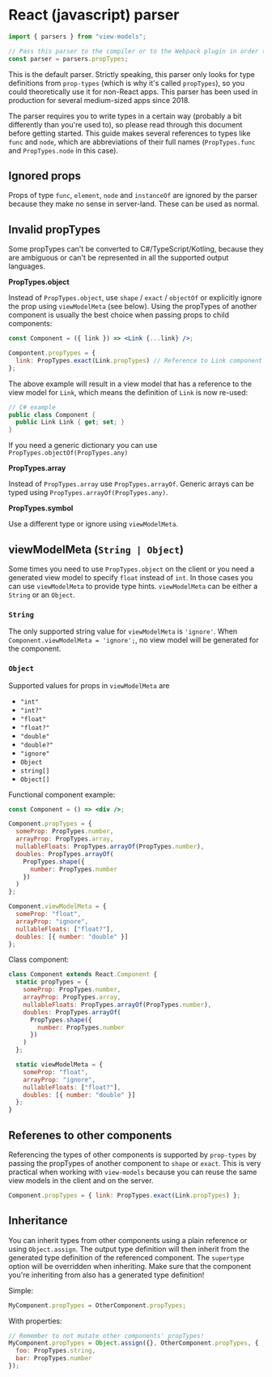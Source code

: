 # React (javascript) parser

```js
import { parsers } from "view-models";

// Pass this parser to the compiler or to the Webpack plugin in order to use prop-types source
const parser = parsers.propTypes;
```

This is the default parser. Strictly speaking, this parser only looks for type definitions from `prop-types` (which is why it's called `propTypes`), so you could theoretically use it for non-React apps. This parser has been used in production for several medium-sized apps since 2018.

The parser requires you to write types in a certain way (probably a bit differently than you're used to), so please read through this document before getting started. This guide makes several references to types like `func` and `node`, which are abbreviations of their full names (`PropTypes.func` and `PropTypes.node` in this case).

## Ignored props

Props of type `func`, `element`, `node` and `instanceOf` are ignored by the parser because they make no sense in server-land. These can be used as normal.

## Invalid propTypes

Some propTypes can't be converted to C#/TypeScript/Kotling, because they are ambiguous or can't be represented in all the supported output languages.

**PropTypes.object**

Instead of `PropTypes.object`, use `shape` / `exact` / `objectOf` or explicitly ignore the prop using `viewModelMeta` (see below). Using the propTypes of another component is usually the best choice when passing props to child components:

```jsx
const Component = ({ link }) => <Link {...link} />;

Compontent.propTypes = {
  link: PropTypes.exact(Link.propTypes) // Reference to Link component
};
```

The above example will result in a view model that has a reference to the view model for `Link`, which means the definition of `Link` is now re-used:

```cs
// C# example
public class Component {
  public Link Link { get; set; }
}
```

If you need a generic dictionary you can use `PropTypes.objectOf(PropTypes.any)`

**PropTypes.array**

Instead of `PropTypes.array` use `PropTypes.arrayOf`. Generic arrays can be typed using `PropTypes.arrayOf(PropTypes.any)`.

**PropTypes.symbol**

Use a different type or ignore using `viewModelMeta`.

## viewModelMeta (`String | Object`)

Some times you need to use `PropTypes.object` on the client or you need a generated view model to specify `float` instead of `int`. In those cases you can use `viewModelMeta` to provide type hints. `viewModelMeta` can be either a `String` or an `Object`.

### `String`

The only supported string value for `viewModelMeta` is `'ignore'`. When `Component.viewModelMeta = 'ignore';`, no view model will be generated for the component.

### `Object`

Supported values for props in `viewModelMeta` are

- `"int"`
- `"int?"`
- `"float"`
- `"float?"`
- `"double"`
- `"double?"`
- `"ignore"`
- `Object`
- `string[]`
- `Object[]`

Functional component example:

```jsx
const Component = () => <div />;

Component.propTypes = {
  someProp: PropTypes.number,
  arrayProp: PropTypes.array,
  nullableFloats: PropTypes.arrayOf(PropTypes.number),
  doubles: PropTypes.arrayOf(
    PropTypes.shape({
      number: PropTypes.number
    })
  )
};

Component.viewModelMeta = {
  someProp: "float",
  arrayProp: "ignore",
  nullableFloats: ["float?"],
  doubles: [{ number: "double" }]
};
```

Class component:

```jsx
class Component extends React.Component {
  static propTypes = {
    someProp: PropTypes.number,
    arrayProp: PropTypes.array,
    nullableFloats: PropTypes.arrayOf(PropTypes.number),
    doubles: PropTypes.arrayOf(
      PropTypes.shape({
        number: PropTypes.number
      })
    )
  };

  static viewModelMeta = {
    someProp: "float",
    arrayProp: "ignore",
    nullableFloats: ["float?"],
    doubles: [{ number: "double" }]
  };
}
```

## Referenes to other components

Referencing the types of other components is supported by `prop-types` by passing the propTypes of another component to `shape` or `exact`. This is very practical when working with `view-models` because you can reuse the same view models in the client and on the server.

```js
Component.propTypes = { link: PropTypes.exact(Link.propTypes) };
```

## Inheritance

You can inherit types from other components using a plain reference or using `Object.assign`. The output type definition will then inherit from the generated type definition of the referenced component. The `supertype` option will be overridden when inheriting. Make sure that the component you're inheriting from also has a generated type definition!

Simple:

```js
MyComponent.propTypes = OtherComponent.propTypes;
```

With properties:

```js
// Remember to not mutate other components' propTypes!
MyComponent.propTypes = Object.assign({}, OtherComponent.propTypes, {
  foo: PropTypes.string,
  bar: PropTypes.number
});
```
